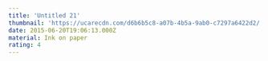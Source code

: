 ```yaml
---
title: 'Untitled 21'
thumbnail: 'https://ucarecdn.com/d6b6b5c8-a07b-4b5a-9ab0-c7297a6422d2/'
date: 2015-06-20T19:06:13.000Z
material: Ink on paper
rating: 4
---
```


